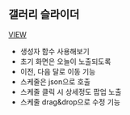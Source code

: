 ## 갤러리 슬라이더
<a href="https://sssjsjj.github.io/study/calendar/" title="새창" target="_blank">VIEW</a>

- 생성자 함수 사용해보기
- 초기 화면은 오늘이 노출되도록
- 이전, 다음 달로 이동 기능
- 스케줄은 json으로 호출
- 스케줄 클릭 시 상세정도 팝업 노출
- 스케줄 drag&drop으로 수정 기능
